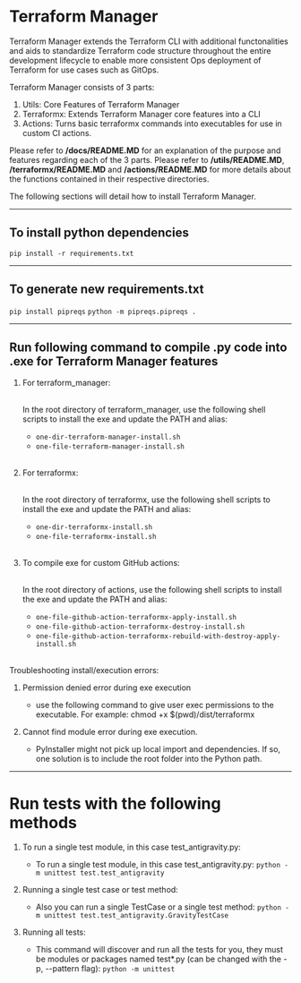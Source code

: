 # Terraform Manager

Terraform Manager extends the Terraform CLI with additional functonalities and aids to standardize Terraform code structure throughout the entire development lifecycle to enable more consistent Ops deployment of Terraform for use cases such as GitOps.

Terraform Manager consists of 3 parts:
1. Utils: Core Features of Terraform Manager
2. Terraformx: Extends Terraform Manager core features into a CLI
3. Actions: Turns basic terraformx commands into executables for use in custom CI actions.

Please refer to **/docs/README.MD** for an explanation of the purpose and features regarding each of the 3 parts. 
Please refer to **/utils/README.MD**, **/terraformx/README.MD** and **/actions/README.MD** for more details about the functions contained in their respective directories. 

The following sections will detail how to install Terraform Manager.

---
## To install python dependencies

`pip install -r requirements.txt`

---
## To generate new requirements.txt

`pip install pipreqs`
`python -m pipreqs.pipreqs .`

---
## Run following command to compile .py code into .exe for Terraform Manager features

1. For terraform_manager:<br/><br/>
      
      In the root directory of terraform_manager, use the following shell scripts to install the exe and update the PATH and alias:

      - `one-dir-terraform-manager-install.sh`
      - `one-file-terraform-manager-install.sh`
      <br/>

2. For terraformx:<br/><br/>

      In the root directory of terraformx, use the following shell scripts to install the exe and update the PATH and alias:
      - `one-dir-terraformx-install.sh`
      - `one-file-terraformx-install.sh`
      <br/>

3. To compile exe for custom GitHub actions:<br/><br/>  

      In the root directory of actions, use the following shell scripts to install the exe and update the PATH and alias:
      - `one-file-github-action-terraformx-apply-install.sh`
      - `one-file-github-action-terraformx-destroy-install.sh`
      - `one-file-github-action-terraformx-rebuild-with-destroy-apply-install.sh`
      <br/>

Troubleshooting install/execution errors:
1. Permission denied error during exe execution
    - use the following command to give user exec permissions to the executable. 
      For example:
      chmod +x $(pwd)/dist/terraformx

2. Cannot find module error during exe execution.
    - PyInstaller might not pick up local import and dependencies. If so, one solution is to include the root folder into the Python path.

---
# Run tests with the following methods

1. To run a single test module, in this case test_antigravity.py:

    - To run a single test module, in this case test_antigravity.py:
      `python -m unittest test.test_antigravity`
      <br/>

2. Running a single test case or test method:

    - Also you can run a single TestCase or a single test method:
      `python -m unittest test.test_antigravity.GravityTestCase`
      <br/>

3. Running all tests:

    - This command will discover and run all the tests for you, they must be modules or packages named test\*.py (can be changed with the -p, --pattern flag):
      `python -m unittest`